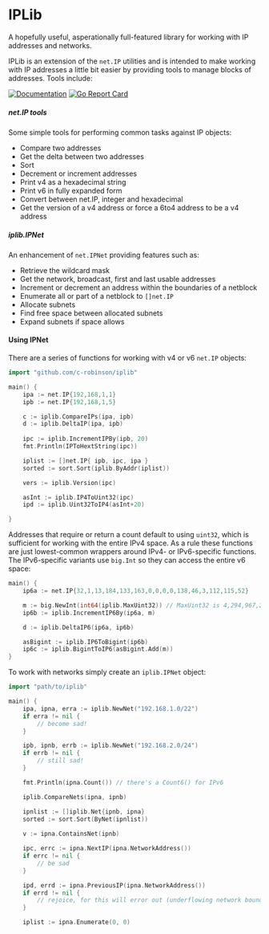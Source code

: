 # IPLib

A hopefully useful, asperationally full-featured library for working with IP
addresses and networks.

IPLib is an extension of the `net.IP` utilities and is intended to make working
with IP addresses a little bit easier by providing tools to manage blocks of
addresses. Tools include:

[![Documentation](https://godoc.org/github.com/c-robinson/iplib?status.svg)](http://godoc.org/github.com/c-robinson/iplib)
[![Go Report Card](https://goreportcard.com/badge/github.com/c-robinson/iplib)](https://goreportcard.com/report/github.com/c-robinson/iplib)

##### net.IP tools

Some simple tools for performing common tasks against IP objects:

- Compare two addresses
- Get the delta between two addresses
- Sort
- Decrement or increment addresses
- Print v4 as a hexadecimal string
- Print v6 in fully expanded form
- Convert between net.IP, integer and hexadecimal
- Get the version of a v4 address or force a 6to4 address to be a v4 address

##### iplib.IPNet

An enhancement of `net.IPNet` providing features such as:

- Retrieve the wildcard mask
- Get the network, broadcast, first and last usable addresses
- Increment or decrement an address within the boundaries of a netblock
- Enumerate all or part of a netblock to `[]net.IP`
- Allocate subnets
- Find free space between allocated subnets
- Expand subnets if space allows

#### Using IPNet

There are a series of functions for working with v4 or v6 `net.IP` objects:

```Go
import "github.com/c-robinson/iplib"

main() {
    ipa := net.IP{192,168,1,1}
    ipb := net.IP{192,168,1,5}

    c := iplib.CompareIPs(ipa, ipb)
    d := iplib.DeltaIP(ipa, ipb)
    
    ipc := iplib.IncrementIPBy(ipb, 20)
    fmt.Println(IPToHextString(ipc))

    iplist := []net.IP{ ipb, ipc, ipa }
    sorted := sort.Sort(iplib.ByAddr(iplist))

    vers := iplib.Version(ipc)

    asInt := iplib.IP4ToUint32(ipc)
    ipd := iplib.Uint32ToIP4(asInt+20)

}
```

Addresses that require or return a count default to using `uint32`, which is
sufficient for working with the entire IPv4 space. As a rule these functions
are just lowest-common wrappers around IPv4- or IPv6-specific functions. The
IPv6-specific variants use `big.Int` so they can access the entire v6 space:


```Go
main() {
    ip6a := net.IP{32,1,13,184,133,163,0,0,0,0,138,46,3,112,115,52}

    m := big.NewInt(int64(iplib.MaxUint32)) // MaxUint32 is 4,294,967,296
    ip6b := iplib.IncrementIP6By(ip6a, m)

    d := iplib.DeltaIP6(ip6a, ip6b)

    asBigint := iplib.IP6ToBigint(ip6b)
    ip6c := iplib.BigintToIP6(asBigint.Add(m))
}

```

To work with networks simply create an `iplib.IPNet` object:

```Go
import "path/to/iplib"

main() {
    ipa, ipna, erra := iplib.NewNet("192.168.1.0/22")
    if erra != nil {
        // become sad!
    }

    ipb, ipnb, errb := iplib.NewNet("192.168.2.0/24")
    if errb != nil {
        // still sad!
    }

    fmt.Println(ipna.Count()) // there's a Count6() for IPv6

    iplib.CompareNets(ipna, ipnb)

    ipnlist := []iplib.Net{ipnb, ipna}
    sorted := sort.Sort(ByNet(ipnlist))
    
    v := ipna.ContainsNet(ipnb)

    ipc, errc := ipna.NextIP(ipna.NetworkAddress())
    if errc != nil {
        // be sad
    }

    ipd, errd := ipna.PreviousIP(ipna.NetworkAddress())
    if errd != nil {
        // rejoice, for this will error out (underflowing network boundary)
    }

    iplist := ipna.Enumerate(0, 0)

```
